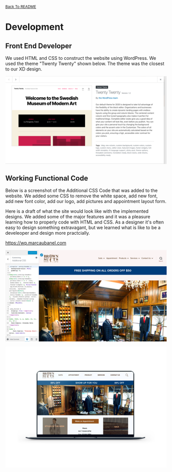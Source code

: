 <small>[Back To README](https://github.com/maubanel/bnb) </small>

# Development


## Front End Developer

We used HTML and CSS to construct the website using WordPress. We used the theme "Twenty Twenty" shown below. The theme was the closest to our XD design. 

<kbd>
   <img src="Images/theme.png">
 </kbd>

## Working Functional Code

Below is a screenshot of the Additional CSS Code that was added to the website. We added some CSS to remove the white space, add new font, add new font color, add our logo, add pictures and appointment layout form.

Here is a draft of what the site would look like with the implemented designs. We added some of the major features and it was a pleasure learning how to properly code with HTML and CSS. As a designer it's often easy to design something extravagant, but we learned what is like to be a develeoper and design more practcially.

https://wp.marcaubanel.com

<kbd>
   <img src="Images/CSS Code.png">
 </kbd>
 
![alt text](Images/webb2.png)
